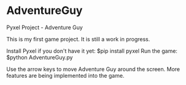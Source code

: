 # AdventureGuy
Pyxel Project - Adventure Guy

This is my first game project.
It is still a work in progress.

Install Pyxel if you don't have it yet:
  $pip install pyxel
Run the game:
  $python AdventureGuy.py

Use the arrow keys to move Adventure Guy around the screen.
More features are being implemented into the game.
